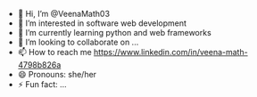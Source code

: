 - 👋 Hi, I’m @VeenaMath03
- 👀 I’m interested in software web development
- 🌱 I’m currently learning python and web frameworks
- 💞️ I’m looking to collaborate on ...
- 📫 How to reach me https://www.linkedin.com/in/veena-math-4798b826a
- 😄 Pronouns: she/her
- ⚡ Fun fact: ...

<!---
VeenaMath03/VeenaMath03 is a ✨ special ✨ repository because its `README.md` (this file) appears on your GitHub profile.
You can click the Preview link to take a look at your changes.
--->
